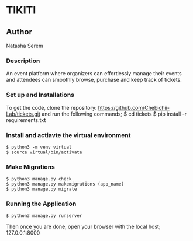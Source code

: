 # TIKITI

## Author
Natasha Serem

### Description
An event platform where organizers can effortlessly manage their events and attendees can smoothly browse, purchase and keep track of tickets. 

### Set up and Installations
To get the code, clone the repository: https://github.com/Chebichii-Lab/tickets.git  and run the following commands;
    $ cd tickets
    $ pip install -r requirements.txt

### Install and actiavte the virtual environment
    $ python3 -m venv virtual 
    $ source virtual/bin/activate

### Make Migrations
    $ python3 manage.py check
    $ python3 manage.py makemigrations (app_name)
    $ python3 manage.py migrate 

### Running the Application
    $ python3 manage.py runserver

Then once you are done, open your browser with the local host; 127.0.0.1:8000
